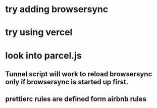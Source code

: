 # try adding browsersync

# try using vercel

# look into parcel.js

## Tunnel script will work to reload browsersync only if browsersync is started up first.

## prettierc rules are defined form airbnb rules
